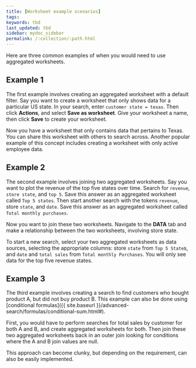 ```yaml
---
title: [Worksheet example scenarios]
tags:
keywords: tbd
last_updated: tbd
sidebar: mydoc_sidebar
permalink: /:collection/:path.html
---
```

Here are three common examples of when you would need to use aggregated worksheets.

## Example 1

The first example involves creating an aggregated worksheet with a default filter. Say you want to create a worksheet that only shows data for a particular US state. In your search, enter `customer state = texas`. Then click **Actions**, and select **Save as worksheet**. Give your worksheet a name, then click **Save** to create your worksheet.

Now you have a worksheet that only contains data that pertains to Texas. You can share this worksheet with others to search across. Another popular example of this concept includes creating a worksheet with only active employee data.

## Example 2

The second example involves joining two aggregated worksheets. Say you want to plot the revenue of the top five states over time. Search for `revenue`, `store state`, and `top 5`. Save this answer as an aggregated worksheet called `Top 5 states`. Then start another search with the tokens `revenue`, store `state`, and `date`. Save this answer as an aggregated worksheet called `Total monthly purchases`.

Now you want to join these two worksheets. Navigate to the **DATA** tab and make a relationship between the two worksheets, involving store state.

To start a new search, select your two aggregated worksheets as data sources, selecting the appropriate columns: store `state` from `Top 5 State`s, and `date` and `total sales` from `Total monthly Purchases`. You will only see data for the top five revenue states.

## Example 3

The third example involves creating a search to find customers who bought product A, but did not buy product B. This example can also be done using [conditional formulas]({{ site.baseurl }}/advanced-search/formulas/conditional-sum.html#).

First, you would have to perform searches for total sales by customer for both A and B, and create aggregated worksheets for both. Then join these two aggregated worksheets back in an outer join looking for conditions where the A and B join values are null.

This approach can become clunky, but depending on the requirement, can also be easily implemented.
